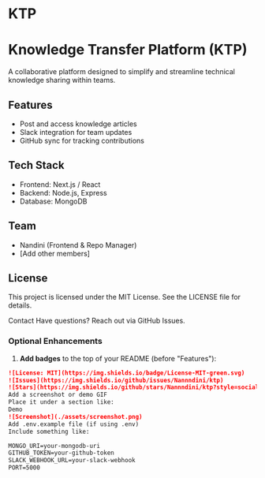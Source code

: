 # KTP
# Knowledge Transfer Platform (KTP)

A collaborative platform designed to simplify and streamline technical knowledge sharing within teams.

## Features
- Post and access knowledge articles
- Slack integration for team updates
- GitHub sync for tracking contributions

## Tech Stack
- Frontend: Next.js / React
- Backend: Node.js, Express
- Database: MongoDB

## Team
- Nandini (Frontend & Repo Manager)
- [Add other members]

## License
This project is licensed under the MIT License.
See the LICENSE file for details.

Contact
Have questions? Reach out via GitHub Issues.


### **Optional Enhancements**

1. **Add badges** to the top of your README (before "Features"):

```md
![License: MIT](https://img.shields.io/badge/License-MIT-green.svg)
![Issues](https://img.shields.io/github/issues/Nannndini/ktp)
![Stars](https://img.shields.io/github/stars/Nannndini/ktp?style=social)
Add a screenshot or demo GIF
Place it under a section like:
Demo
![Screenshot](./assets/screenshot.png)
Add .env.example file (if using .env)
Include something like:

MONGO_URI=your-mongodb-uri
GITHUB_TOKEN=your-github-token
SLACK_WEBHOOK_URL=your-slack-webhook
PORT=5000
